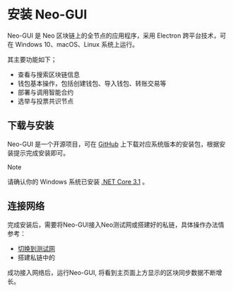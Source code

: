 # 安装 Neo-GUI

Neo-GUI 是 Neo 区块链上的全节点的应用程序，采用 Electron 跨平台技术，可在 Windows 10、macOS、Linux 系统上运行。

其主要功能如下；

- 查看与搜索区块链信息
- 钱包基本操作，包括创建钱包、导入钱包、转账交易等
- 部署与调用智能合约
- 选举与投票共识节点

## 下载与安装

Neo-GUI 是一个开源项目，可在 [GitHub](https://github.com/neo-ngd/Neo3-GUI/releases) 上下载对应系统版本的安装包，根据安装提示完成安装即可。

> [!Note]
>
> 请确认你的 Windows 系统已安装 [.NET Core 3.1](https://dotnet.microsoft.com/download/dotnet-core/current/runtime) 。

## 连接网络

完成安装后，需要将Neo-GUI接入Neo测试网或搭建好的私链，具体操作办法情参考：

- [切换到测试网](../../network/testnet.md#切换到测试网)
- 搭建私链中的

成功接入网络后，运行Neo-GUI, 将看到主页面上方显示的区块同步数据不断增长。
